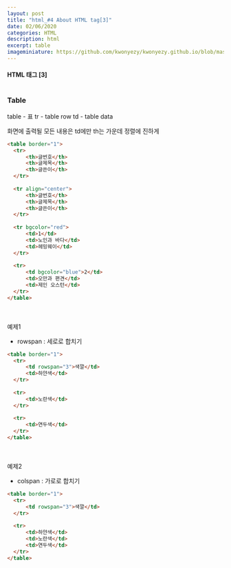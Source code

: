 ```yaml
---
layout: post
title: "html_#4 About HTML tag[3]"
date: 02/06/2020
categories: HTML
description: html
excerpt: table 
imageminiature: https://github.com/kwonyezy/kwonyezy.github.io/blob/master/_posts/pictures/skyimg.jpg?raw=true
---
```

#### HTML 태그 [3] <br><br>

### Table

table - 표
tr - table row
td - table data

화면에 출력될 모든 내용은 td에만
th는 가운데 정렬에 진하게

```html
<table border="1">
  <tr>
      <th>글번호</th>
      <th>글제목</th>
      <th>글쓴이</th>
  </tr>
  
  <tr align="center">
      <th>글번호</th>
      <th>글제목</th>
      <th>글쓴이</th>
  </tr>
  
  <tr bgcolor="red">
      <td>1</td>
      <td>노인과 바다</td>
      <td>헤밍웨이</td>
  </tr>
  
  <tr>
      <td bgcolor="blue">2</td>
      <td>오만과 편견</td>
      <td>제인 오스턴</td>
  </tr>
</table>
```
<br><br>
예제1
- rowspan : 세로로 합치기
```html
<table border="1">
  <tr>
      <td rowspan="3">색깔</td>
      <td>하얀색</td>
  </tr>
  
  <tr>
      <td>노란색</td>
  </tr>
  
  <tr>
      <td>연두색</td>
  </tr>
</table>
```

<br><br>
예제2
- colspan : 가로로 합치기
```html
<table border="1">
  <tr>
      <td rowspan="3">색깔</td>
  </tr>
  
  <tr>
      <td>하얀색</td>
      <td>노란색</td>
      <td>연두색</td>
  </tr>
</table>
```
